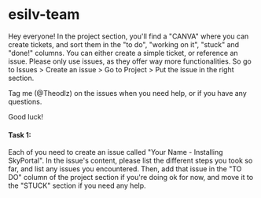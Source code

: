 # esilv-team

Hey everyone!
In the project section, you'll find a "CANVA" where you can create tickets, and sort them in the "to do", "working on it", "stuck" and "done!" columns.
You can either create a simple ticket, or reference an issue.
Please only use issues, as they offer way more functionalities.
So go to Issues > Create an issue > Go to Project > Put the issue in the right section.

Tag me (@Theodlz) on the issues when you need help, or if you have any questions.

Good luck!

#### Task 1:

Each of you need to create an issue called "Your Name - Installing SkyPortal". In the issue's content, please list the different steps you took so far, and list any issues you encountered.
Then, add that issue in the "TO DO" column of the project section if you're doing ok for now, and move it to the "STUCK" section if you need any help.
